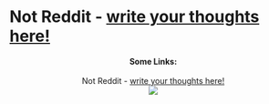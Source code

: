 # Not Reddit - [write your thoughts here!](http://notreddit.live)
<p align="center">
  <b>Some Links:</b><br>
  <br>Not Reddit - <a href="http://notreddit.live">write your thoughts here!</a><br>
  <img src="http://notreddit.live/static/images/favicon.png">
</p>
